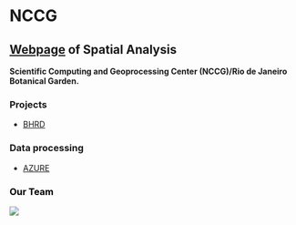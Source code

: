 # NCCG

## [Webpage](https://nccg.github.io/) of Spatial Analysis 

**Scientific Computing and Geoprocessing Center (NCCG)/Rio de Janeiro Botanical Garden.**

### Projects 

- [BHRD](https://github.com/Projeto-BHRD-INMA)

### Data processing 

- [AZURE](https://portal.azure.com/#home)

###  <span style="color:black"> Our Team </span>

![](https://i.imgur.com/weXG4Am.png)
